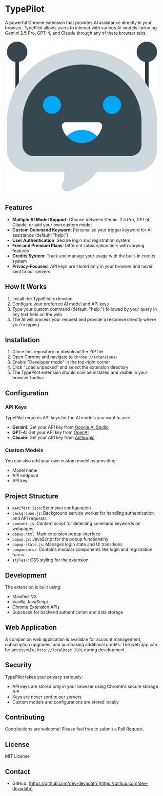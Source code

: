 # TypePilot

A powerful Chrome extension that provides AI assistance directly in your browser. TypePilot allows users to interact with various AI models including Gemini 2.5 Pro, GPT-4, and Claude through any of there browser tabs.

![TypePilot Logo](icons/logo.png)

## Features

- **Multiple AI Model Support**: Choose between Gemini 2.5 Pro, GPT-4, Claude, or add your own custom model
- **Custom Command Keyword**: Personalize your trigger keyword for AI assistance (default: "help:")
- **User Authentication**: Secure login and registration system
- **Free and Premium Plans**: Different subscription tiers with varying features
- **Credits System**: Track and manage your usage with the built-in credits system
- **Privacy-Focused**: API keys are stored only in your browser and never sent to our servers

## How It Works

1. Install the TypePilot extension
2. Configure your preferred AI model and API keys
3. Type your custom command (default: "help:") followed by your query in any text field on the web
4. The AI will process your request and provide a response directly where you're typing

## Installation

1. Clone this repository or download the ZIP file
2. Open Chrome and navigate to `chrome://extensions/`
3. Enable "Developer mode" in the top-right corner
4. Click "Load unpacked" and select the extension directory
5. The TypePilot extension should now be installed and visible in your browser toolbar

## Configuration

### API Keys

TypePilot requires API keys for the AI models you want to use:

- **Gemini**: Get your API key from [Google AI Studio](https://makersuite.google.com/)
- **GPT-4**: Get your API key from [OpenAI](https://platform.openai.com/)
- **Claude**: Get your API key from [Anthropic](https://console.anthropic.com/)

### Custom Models

You can also add your own custom model by providing:

- Model name
- API endpoint
- API key

## Project Structure

- `manifest.json`: Extension configuration
- `background.js`: Background service worker for handling authentication and API requests
- `content.js`: Content script for detecting command keywords on webpages
- `popup.html`: Main extension popup interface
- `popup.js`: JavaScript for the popup functionality
- `popup-state.js`: Manages login state and UI transitions
- `components/`: Contains modular components like login and registration forms
- `styles/`: CSS styling for the extension

## Development

The extension is built using:

- Manifest V3
- Vanilla JavaScript
- Chrome Extension APIs
- Supabase for backend authentication and data storage

## Web Application

A companion web application is available for account management, subscription upgrades, and purchasing additional credits. The web app can be accessed at `http://localhost:3001` during development.

## Security

TypePilot takes your privacy seriously:

- API keys are stored only in your browser using Chrome's secure storage API
- Keys are never sent to our servers
- Custom models and configurations are stored locally

## Contributing

Contributions are welcome! Please feel free to submit a Pull Request.

## License

MIT License

## Contact

- GitHub: [https://github.com/dev-devadath](https://github.com/dev-devadath)
